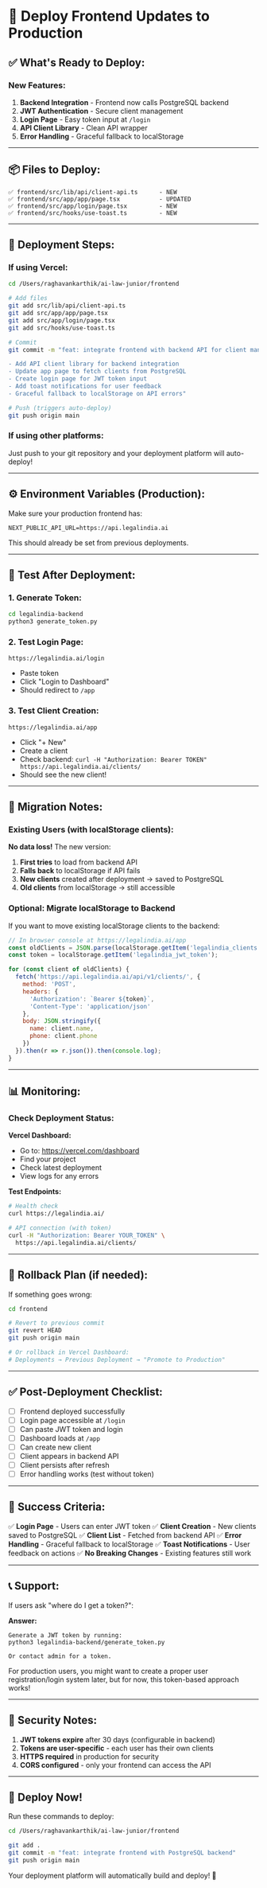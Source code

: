 # 🚀 Deploy Frontend Updates to Production

## ✅ What's Ready to Deploy:

### New Features:
1. **Backend Integration** - Frontend now calls PostgreSQL backend
2. **JWT Authentication** - Secure client management
3. **Login Page** - Easy token input at `/login`
4. **API Client Library** - Clean API wrapper
5. **Error Handling** - Graceful fallback to localStorage

---

## 📦 Files to Deploy:

```
✅ frontend/src/lib/api/client-api.ts      - NEW
✅ frontend/src/app/app/page.tsx           - UPDATED
✅ frontend/src/app/login/page.tsx         - NEW
✅ frontend/src/hooks/use-toast.ts         - NEW
```

---

## 🚀 Deployment Steps:

### If using Vercel:

```bash
cd /Users/raghavankarthik/ai-law-junior/frontend

# Add files
git add src/lib/api/client-api.ts
git add src/app/app/page.tsx
git add src/app/login/page.tsx
git add src/hooks/use-toast.ts

# Commit
git commit -m "feat: integrate frontend with backend API for client management

- Add API client library for backend integration
- Update app page to fetch clients from PostgreSQL
- Create login page for JWT token input
- Add toast notifications for user feedback
- Graceful fallback to localStorage on API errors"

# Push (triggers auto-deploy)
git push origin main
```

### If using other platforms:

Just push to your git repository and your deployment platform will auto-deploy!

---

## ⚙️ Environment Variables (Production):

Make sure your production frontend has:

```env
NEXT_PUBLIC_API_URL=https://api.legalindia.ai
```

This should already be set from previous deployments.

---

## 🧪 Test After Deployment:

### 1. Generate Token:
```bash
cd legalindia-backend
python3 generate_token.py
```

### 2. Test Login Page:
```
https://legalindia.ai/login
```
- Paste token
- Click "Login to Dashboard"
- Should redirect to `/app`

### 3. Test Client Creation:
```
https://legalindia.ai/app
```
- Click "+ New"
- Create a client
- Check backend: `curl -H "Authorization: Bearer TOKEN" https://api.legalindia.ai/clients/`
- Should see the new client!

---

## 🔄 Migration Notes:

### Existing Users (with localStorage clients):

**No data loss!** The new version:
1. **First tries** to load from backend API
2. **Falls back** to localStorage if API fails
3. **New clients** created after deployment → saved to PostgreSQL
4. **Old clients** from localStorage → still accessible

### Optional: Migrate localStorage to Backend

If you want to move existing localStorage clients to the backend:

```javascript
// In browser console at https://legalindia.ai/app
const oldClients = JSON.parse(localStorage.getItem('legalindia_clients') || '[]');
const token = localStorage.getItem('legalindia_jwt_token');

for (const client of oldClients) {
  fetch('https://api.legalindia.ai/api/v1/clients/', {
    method: 'POST',
    headers: {
      'Authorization': `Bearer ${token}`,
      'Content-Type': 'application/json'
    },
    body: JSON.stringify({
      name: client.name,
      phone: client.phone
    })
  }).then(r => r.json()).then(console.log);
}
```

---

## 📊 Monitoring:

### Check Deployment Status:

**Vercel Dashboard:**
- Go to: https://vercel.com/dashboard
- Find your project
- Check latest deployment
- View logs for any errors

**Test Endpoints:**
```bash
# Health check
curl https://legalindia.ai/

# API connection (with token)
curl -H "Authorization: Bearer YOUR_TOKEN" \
  https://api.legalindia.ai/clients/
```

---

## 🐛 Rollback Plan (if needed):

If something goes wrong:

```bash
cd frontend

# Revert to previous commit
git revert HEAD
git push origin main

# Or rollback in Vercel Dashboard:
# Deployments → Previous Deployment → "Promote to Production"
```

---

## ✅ Post-Deployment Checklist:

- [ ] Frontend deployed successfully
- [ ] Login page accessible at `/login`
- [ ] Can paste JWT token and login
- [ ] Dashboard loads at `/app`
- [ ] Can create new client
- [ ] Client appears in backend API
- [ ] Client persists after refresh
- [ ] Error handling works (test without token)

---

## 🎉 Success Criteria:

✅ **Login Page** - Users can enter JWT token
✅ **Client Creation** - New clients saved to PostgreSQL
✅ **Client List** - Fetched from backend API
✅ **Error Handling** - Graceful fallback to localStorage
✅ **Toast Notifications** - User feedback on actions
✅ **No Breaking Changes** - Existing features still work

---

## 📞 Support:

If users ask "where do I get a token?":

**Answer:**
```
Generate a JWT token by running:
python3 legalindia-backend/generate_token.py

Or contact admin for a token.
```

For production users, you might want to create a proper user registration/login system later, but for now, this token-based approach works!

---

## 🔐 Security Notes:

1. **JWT tokens expire** after 30 days (configurable in backend)
2. **Tokens are user-specific** - each user has their own clients
3. **HTTPS required** in production for security
4. **CORS configured** - only your frontend can access the API

---

## 🚀 Deploy Now!

Run these commands to deploy:

```bash
cd /Users/raghavankarthik/ai-law-junior/frontend

git add .
git commit -m "feat: integrate frontend with PostgreSQL backend"
git push origin main
```

Your deployment platform will automatically build and deploy! 🎉

